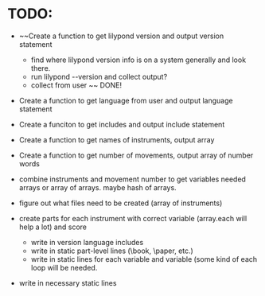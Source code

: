 # TODO:
* ~~Create a function to get lilypond version and output version statement
    * find where lilypond version info is on a system generally and look there.
    * run lilypond --version and collect output?
    * collect from user ~~ DONE!
* Create a function to get language from user and output language statement
* Create a funciton to get includes and output include statement 
* Create a function to get names of instruments, output array
* Create a function to get number of movements, output array of number words

* combine instruments and movement number to get variables needed arrays or
  array of arrays. maybe hash of arrays.
* figure out what files need to be created (array of instruments)
* create parts for each instrument with correct variable (array.each will help
  a lot) and score
    * write in version language includes
    * write in static part-level lines (\book, \paper, etc.)
    * write in static lines for each variable and variable (some kind of each
    loop will be needed.
* write in necessary static lines
  
